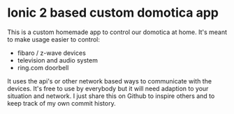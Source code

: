 # Ionic 2 based custom domotica app

This is a custom homemade app to control our domotica at home. It's meant to make usage easier to control:
- fibaro / z-wave devices
- television and audio system
- ring.com doorbell

It uses the api's or other network based ways to communicate with the devices. It's free to use by everybody but it will need adaption to your situation and network. I just share this on Github to inspire others and to keep track of my own commit history.
